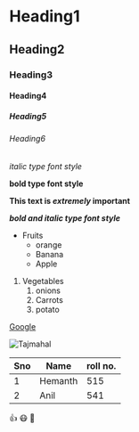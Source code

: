 # Heading1
## Heading2
### Heading3
#### Heading4
##### Heading5
###### Heading6

*italic type font style*

**bold type font style**

**This text is _extremely_ important**

***bold and italic type font style***

* Fruits
  * orange
  * Banana
  * Apple
1. Vegetables
    1. onions 
    2. Carrots
    3. potato
   
[Google](https://www.google.com/)

![Tajmahal](https://upload.wikimedia.org/wikipedia/commons/d/da/Taj-Mahal.jpg)

Sno|Name|roll no.
----|----|----
1|Hemanth|515
2|Anil|541

:+1: :mask: :sleeping_bed:

